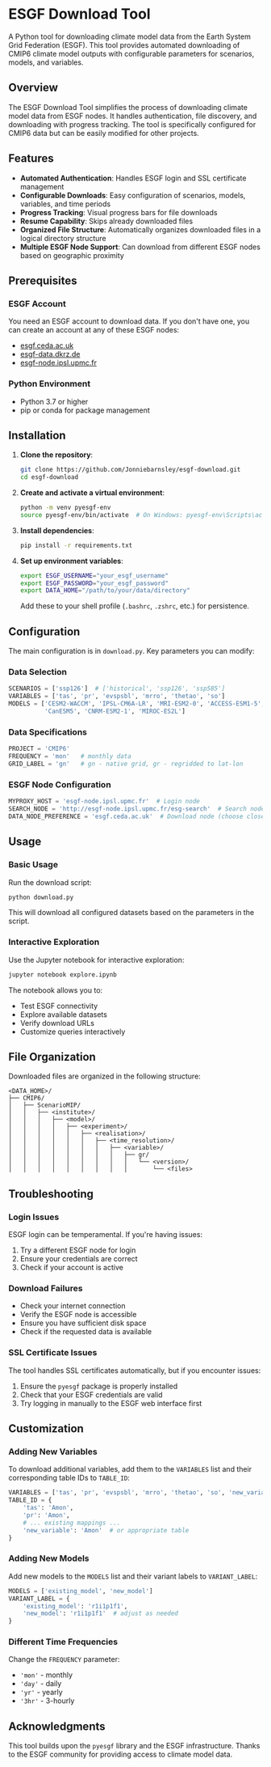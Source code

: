 # ESGF Download Tool

A Python tool for downloading climate model data from the Earth System Grid Federation (ESGF). This tool provides automated downloading of CMIP6 climate model outputs with configurable parameters for scenarios, models, and variables.

## Overview

The ESGF Download Tool simplifies the process of downloading climate model data from ESGF nodes. It handles authentication, file discovery, and downloading with progress tracking. The tool is specifically configured for CMIP6 data but can be easily modified for other projects.

## Features

- **Automated Authentication**: Handles ESGF login and SSL certificate management
- **Configurable Downloads**: Easy configuration of scenarios, models, variables, and time periods
- **Progress Tracking**: Visual progress bars for file downloads
- **Resume Capability**: Skips already downloaded files
- **Organized File Structure**: Automatically organizes downloaded files in a logical directory structure
- **Multiple ESGF Node Support**: Can download from different ESGF nodes based on geographic proximity

## Prerequisites

### ESGF Account
You need an ESGF account to download data. If you don't have one, you can create an account at any of these ESGF nodes:
- [esgf.ceda.ac.uk](https://esgf.ceda.ac.uk)
- [esgf-data.dkrz.de](https://esgf-data.dkrz.de)
- [esgf-node.ipsl.upmc.fr](https://esgf-node.ipsl.upmc.fr)

### Python Environment
- Python 3.7 or higher
- pip or conda for package management

## Installation

1. **Clone the repository**:
   ```bash
   git clone https://github.com/Jonniebarnsley/esgf-download.git
   cd esgf-download
   ```

2. **Create and activate a virtual environment**:
   ```bash
   python -m venv pyesgf-env
   source pyesgf-env/bin/activate  # On Windows: pyesgf-env\Scripts\activate
   ```

3. **Install dependencies**:
   ```bash
   pip install -r requirements.txt
   ```

4. **Set up environment variables**:
   ```bash
   export ESGF_USERNAME="your_esgf_username"
   export ESGF_PASSWORD="your_esgf_password"
   export DATA_HOME="/path/to/your/data/directory"
   ```

   Add these to your shell profile (`.bashrc`, `.zshrc`, etc.) for persistence.

## Configuration

The main configuration is in `download.py`. Key parameters you can modify:

### Data Selection
```python
SCENARIOS = ['ssp126']  # ['historical', 'ssp126', 'ssp585']
VARIABLES = ['tas', 'pr', 'evspsbl', 'mrro', 'thetao', 'so']
MODELS = ['CESM2-WACCM', 'IPSL-CM6A-LR', 'MRI-ESM2-0', 'ACCESS-ESM1-5', 
          'CanESM5', 'CNRM-ESM2-1', 'MIROC-ES2L']
```

### Data Specifications
```python
PROJECT = 'CMIP6'
FREQUENCY = 'mon'   # monthly data
GRID_LABEL = 'gn'   # gn - native grid, gr - regridded to lat-lon
```

### ESGF Node Configuration
```python
MYPROXY_HOST = 'esgf-node.ipsl.upmc.fr'  # Login node
SEARCH_NODE = 'http://esgf-node.ipsl.upmc.fr/esg-search'  # Search node
DATA_NODE_PREFERENCE = 'esgf.ceda.ac.uk'  # Download node (choose closest to you)
```

## Usage

### Basic Usage
Run the download script:
```bash
python download.py
```

This will download all configured datasets based on the parameters in the script.

### Interactive Exploration
Use the Jupyter notebook for interactive exploration:
```bash
jupyter notebook explore.ipynb
```

The notebook allows you to:
- Test ESGF connectivity
- Explore available datasets
- Verify download URLs
- Customize queries interactively

## File Organization

Downloaded files are organized in the following structure:
```
<DATA_HOME>/
├── CMIP6/
│   ├── ScenarioMIP/
│   │   ├── <institute>/
│   │   │   ├── <model>/
│   │   │   │   ├── <experiment>/
│   │   │   │   │   ├── <realisation>/
│   │   │   │   │   │   ├── <time_resolution>/
│   │   │   │   │   │   │   ├── <variable>/
│   │   │   │   │   │   │   │   ├── gr/
│   │   │   │   │   │   │   │   │   └── <version>/
│   │   │   │   │   │   │   │   │       └── <files>
```

## Troubleshooting

### Login Issues
ESGF login can be temperamental. If you're having issues:
1. Try a different ESGF node for login
2. Ensure your credentials are correct
3. Check if your account is active

### Download Failures
- Check your internet connection
- Verify the ESGF node is accessible
- Ensure you have sufficient disk space
- Check if the requested data is available

### SSL Certificate Issues
The tool handles SSL certificates automatically, but if you encounter issues:
1. Ensure the `pyesgf` package is properly installed
2. Check that your ESGF credentials are valid
3. Try logging in manually to the ESGF web interface first

## Customization

### Adding New Variables
To download additional variables, add them to the `VARIABLES` list and their corresponding table IDs to `TABLE_ID`:

```python
VARIABLES = ['tas', 'pr', 'evspsbl', 'mrro', 'thetao', 'so', 'new_variable']
TABLE_ID = {
    'tas': 'Amon',
    'pr': 'Amon',
    # ... existing mappings ...
    'new_variable': 'Amon'  # or appropriate table
}
```

### Adding New Models
Add new models to the `MODELS` list and their variant labels to `VARIANT_LABEL`:

```python
MODELS = ['existing_model', 'new_model']
VARIANT_LABEL = {
    'existing_model': 'r1i1p1f1',
    'new_model': 'r1i1p1f1'  # adjust as needed
}
```

### Different Time Frequencies
Change the `FREQUENCY` parameter:
- `'mon'` - monthly
- `'day'` - daily
- `'yr'` - yearly
- `'3hr'` - 3-hourly

## Acknowledgments

This tool builds upon the `pyesgf` library and the ESGF infrastructure. Thanks to the ESGF community for providing access to climate model data. 